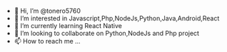 - 👋 Hi, I’m @tonero5760
- 👀 I’m interested in Javascript,Php,NodeJs,Python,Java,Android,React
- 🌱 I’m currently learning React Native
- 💞️ I’m looking to collaborate on Python,NodeJs and Php project
- 📫 How to reach me ...

<!---
tonero5760/tonero5760 is a ✨ special ✨ repository because its `README.md` (this file) appears on your GitHub profile.
You can click the Preview link to take a look at your changes.
--->
